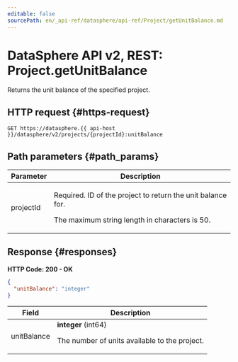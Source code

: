 ```yaml
---
editable: false
sourcePath: en/_api-ref/datasphere/api-ref/Project/getUnitBalance.md
---
```


# DataSphere API v2, REST: Project.getUnitBalance
Returns the unit balance of the specified project.
 

 
## HTTP request {#https-request}
```
GET https://datasphere.{{ api-host }}/datasphere/v2/projects/{projectId}:unitBalance
```
 
## Path parameters {#path_params}
 
Parameter | Description
--- | ---
projectId | <p>Required. ID of the project to return the unit balance for.</p> <p>The maximum string length in characters is 50.</p> 
 
## Response {#responses}
**HTTP Code: 200 - OK**

```json 
{
  "unitBalance": "integer"
}
```

 
Field | Description
--- | ---
unitBalance | **integer** (int64)<br><p>The number of units available to the project.</p> 